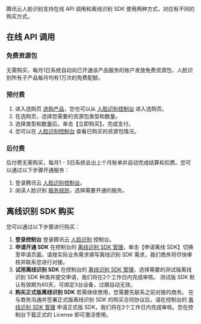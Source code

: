 腾讯云人脸识别支持在线 API 调用和离线识别 SDK 使用两种方式，对应有不同的购买方式。

## 在线 API 调用
### 免费资源包
无需购买，每月1日系统自动向已开通该产品服务的账户发放免费资源包，人脸识别所有子产品每月均有1万次的免费配额。

### 预付费
1. 进入选购页 [选购产品](https://buy.cloud.tencent.com/iai_face)，您也可以从 [人脸识别控制台](https://console.cloud.tencent.com/aiface/source) 进入选购页。
2. 在选购页，选择您需要的资源包类型和数量。
3. 选择类型和数量后，单击【立即购买】，完成支付。
4. 您可以在 [人脸识别控制台](https://console.cloud.tencent.com/aiface/source) 查看已购买的资源包情况。


### 后付费
后付费无需购买，每月1 - 3日系统会出上个月账单并自动完成结算和扣费。您可以通过以下步骤开通服务：
1. 登录腾讯云 [人脸识别控制台](https://console.cloud.tencent.com/aiface)。
2. 阅读人脸识别 [服务规则](https://cloud.tencent.com/document/product/867/32685)，选择需要开通的服务。

## 离线识别 SDK 购买
您可以通过以下步骤进行购买：
1. **登录控制台**
登录腾讯云 [人脸识别](https://console.cloud.tencent.com/aiface) 控制台。 
2. **申请开通 SDK**
在控制台的 [离线识别 SDK 管理](https://console.cloud.tencent.com/aiface/sdk)，单击【申请离线 SDK】切换至申请页面。请按实际业务需求填写离线识别 SDK 需求，我们商务将尽快审核并联系您进行对接。
3. **试用离线识别 SDK**
在控制台的 [离线识别 SDK 管理](https://console.cloud.tencent.com/aiface/sdk)，选择需要的测试版离线识别 SDK 种类并提交申请，我们将在2个工作日内完成审核。
测试版 SDK 默认有效期为60天，可绑定3台设备，过期自动无效。
4. **购买正式版离线识别 SDK**
若需继续使用，您需要先联系之前对接的商务。
在与商务沟通并签署正式版离线识别 SDK 的购买合同协议后，请在控制台的 [离线识别 SDK 管理](https://console.cloud.tencent.com/aiface/sdk) 申请正式版 SDK，我们将在2个工作日内完成审核。您在控制台下载正式的 License 即可激活使用。






 
